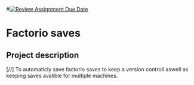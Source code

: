 #[![Review Assignment Due Date](https://classroom.github.com/assets/deadline-readme-button-22041afd0340ce965d47ae6ef1cefeee28c7c493a6346c4f15d667ab976d596c.svg)](https://classroom.github.com/a/RyiBKJgD)
# Factorio saves

## Project description

[//]
To automaticly save factorio saves to keep a version controll aswell as keeping saves avalible for multiple machines.